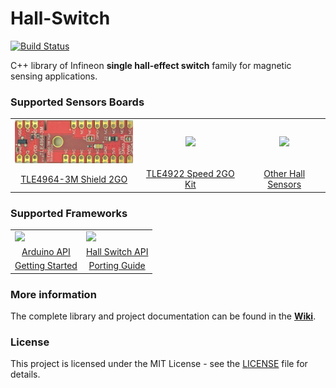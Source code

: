 
# Hall-Switch

[![Build Status](https://travis-ci.com/Infineon/hall-switch.svg?branch=master)](https://travis-ci.com/Infineon/hall-switch)

C++ library of Infineon **single hall-effect switch** family for magnetic sensing applications.


### Supported Sensors Boards
<table>

<tr>
<td align="center"><img src=docs/img/tle4964-pcb-front-small.jpg width=200></td>
<td align="center"><img  src="https://github.com/infineon/hall-switch/wiki/img/speed-2go-kit.png" width=200></td>
<td align="center"><img src="https://github.com/infineon/hall-switch/wiki/img/tle496x-xm-sot23.png" width=200></td>
</tr>
<tr>
<td style="text-align: center"><a href="">TLE4964-3M Shield 2GO</a>
<td style="text-align: center"><a href="">TLE4922 Speed 2GO Kit</a>
<td style="text-align: center"><a href="">Other Hall Sensors</a>
</tr>

</table>

### Supported Frameworks

<table style="border: none">

<tr>
<td><img src="https://github.com/infineon/hall-switch/wiki/img/arduino-logo.png" width=200></td>
<!-- <td><img src="https://github.com/infineon/hall-switch/wiki/img/wiced-logo.png" width=200></td> -->
<td><img src="https://github.com/infineon/hall-switch/wiki/img/cross-platform.png" width=200></td>
</tr>
<tr>
<td style="text-align: center"><a href="">Arduino API</a></td>
<!--<td style="text-align: center"><a href="">WICED API</a></td>-->
<td style="text-align: center"><a href="">Hall Switch API</a></td>
</tr>
<tr>
<td style="text-align: center"><a href="">Getting Started</a></td>
<!--<td style="text-align: center"></td>-->
<td style="text-align: center"><a href="">Porting Guide</a>
</tr>

</table>

### More information

The complete library and project documentation can be found in the **[Wiki](https://github.com/infineon/hall-switch/wiki/Home)**. 
  
### License

This project is licensed under the MIT License - see the [LICENSE](LICENSE) file for details.



